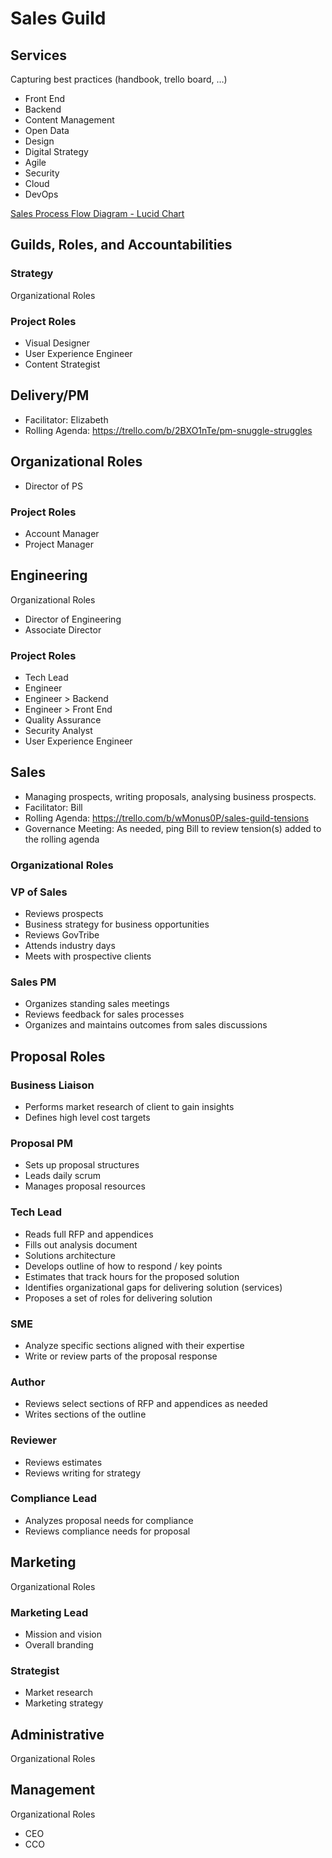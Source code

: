 # Sales Guild

## Services
Capturing best practices (handbook, trello board, …)
* Front End
* Backend
* Content Management
* Open Data
* Design
* Digital Strategy
* Agile
* Security
* Cloud
* DevOps

[Sales Process Flow Diagram - Lucid Chart](https://www.lucidchart.com/documents/edit/06f806cb-a2ab-4c24-a85d-4d7b95777dfa#)

## Guilds, Roles, and Accountabilities
### Strategy
Organizational Roles

### Project Roles
* Visual Designer
* User Experience Engineer
* Content Strategist

## Delivery/PM
* Facilitator: Elizabeth
* Rolling Agenda: <https://trello.com/b/2BXO1nTe/pm-snuggle-struggles>

## Organizational Roles
* Director of PS

### Project Roles
* Account Manager
* Project Manager

## Engineering
Organizational Roles
* Director of Engineering
* Associate Director

### Project Roles
* Tech Lead
* Engineer
* Engineer > Backend
* Engineer > Front End
* Quality Assurance
* Security Analyst
* User Experience Engineer

## Sales
* Managing prospects, writing proposals, analysing business prospects.
* Facilitator: Bill
* Rolling Agenda: <https://trello.com/b/wMonus0P/sales-guild-tensions>
* Governance Meeting: As needed, ping Bill to review tension(s) added to the rolling agenda

### Organizational Roles
### VP of Sales
* Reviews prospects
* Business strategy for business opportunities
* Reviews GovTribe
* Attends industry days
* Meets with prospective clients

### Sales PM
* Organizes standing sales meetings
* Reviews feedback for sales processes
* Organizes and maintains outcomes from sales discussions

## Proposal Roles
### Business Liaison
* Performs market research of client to gain insights
* Defines high level cost targets

### Proposal PM
* Sets up proposal structures
* Leads daily scrum
* Manages proposal resources

### Tech Lead
* Reads full RFP and appendices
* Fills out analysis document
* Solutions architecture
* Develops outline of how to respond / key points
* Estimates that track hours for the proposed solution
* Identifies organizational gaps for delivering solution (services)
* Proposes a set of roles for delivering solution

### SME
* Analyze specific sections aligned with their expertise
* Write or review parts of the proposal response

### Author
* Reviews select sections of RFP and appendices as needed
* Writes sections of the outline

### Reviewer
* Reviews estimates
* Reviews writing for strategy

### Compliance Lead
* Analyzes proposal needs for compliance
* Reviews compliance needs for proposal

## Marketing
Organizational Roles

### Marketing Lead
* Mission and vision
* Overall branding

### Strategist
* Market research
* Marketing strategy

## Administrative
Organizational Roles

## Management
Organizational Roles
* CEO
* CCO
